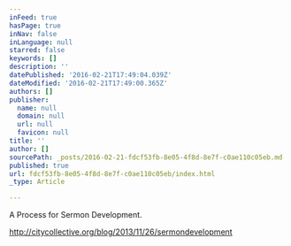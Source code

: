 ```yaml
---
inFeed: true
hasPage: true
inNav: false
inLanguage: null
starred: false
keywords: []
description: ''
datePublished: '2016-02-21T17:49:04.039Z'
dateModified: '2016-02-21T17:49:00.365Z'
authors: []
publisher:
  name: null
  domain: null
  url: null
  favicon: null
title: ''
author: []
sourcePath: _posts/2016-02-21-fdcf53fb-8e05-4f8d-8e7f-c0ae110c05eb.md
published: true
url: fdcf53fb-8e05-4f8d-8e7f-c0ae110c05eb/index.html
_type: Article

---
```

A Process for Sermon Development.

http://citycollective.org/blog/2013/11/26/sermondevelopment
